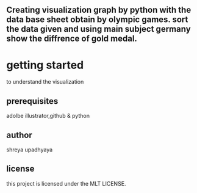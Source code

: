 <!DOCTYPE html>
<html>
<head>
	<title>olympic data</title>
</head>
<body>
<p> <h2>Creating visualization graph by python with the data base sheet obtain by olympic games. sort the data given and using main subject germany show the diffrence of gold medal.</h2></p>

<h1>getting started</h1>
 to understand the visualization
<h2>prerequisites</h2>
adolbe illustrator,github & python
<h2>author</h2>
shreya upadhyaya
<h2>license</h2>
this project is licensed under the MLT LICENSE.
</body>
</html>
